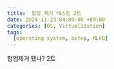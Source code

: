 ```yaml
---
title:  팝업 제거 테스트 2트
date: 2024-11-23 04:00:00 +09:00
categories: [OS, Virtualization]
tags:
  [operating system, ostep, MLFQ]
---
```


팝업제거 됐나? 2트